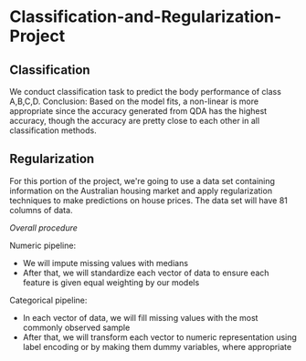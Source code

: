 # Classification-and-Regularization-Project

## Classification

We conduct classification task to predict the body performance of class A,B,C,D. Conclusion: Based on the model fits, a non-linear is more appropriate since the accuracy generated from QDA has the highest accuracy, though the accuracy are pretty close to each other in all classification methods.

## Regularization
For this portion of the project, we're going to use a data set containing information on the Australian housing market and apply regularization techniques to make predictions on house prices. The data set will have 81 columns of data. 

*Overall procedure*

Numeric pipeline:
- We will impute missing values with medians 
- After that, we will standardize each vector of data to ensure each feature is given equal weighting by our models


Categorical pipeline:
- In each vector of data, we will fill missing values with the most commonly observed sample
- After that, we will transform each vector to numeric representation using label encoding or by making them dummy variables, where appropriate
